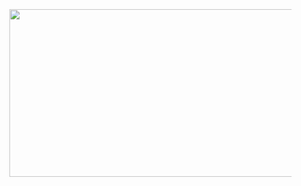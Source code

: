 <div align="center">
  <img src="https://medium.com/@vishnuvijayanpv/deep-reinforcement-learning-value-functions-dqn-actor-critic-method-backpropagation-through-83a277d8c38d" width="600" height="300"/>
</div>
